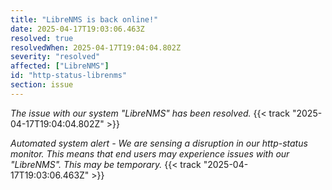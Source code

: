 ```yaml
---
title: "LibreNMS is back online!"
date: 2025-04-17T19:03:06.463Z
resolved: true
resolvedWhen: 2025-04-17T19:04:04.802Z
severity: "resolved"
affected: ["LibreNMS"]
id: "http-status-librenms"
section: issue
---
```


*The issue with our system "LibreNMS" has been resolved.* {{< track "2025-04-17T19:04:04.802Z" >}}

**Automated system alert* - We are sensing a disruption in our http-status monitor. This means that end users may experience issues with our "LibreNMS". This may be temporary.* {{< track "2025-04-17T19:03:06.463Z" >}}

